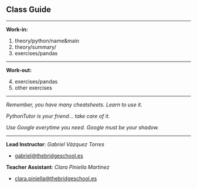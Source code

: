 ## **Class Guide**

---------

**Work-in:**

1. theory/python/name&main
2. theory/summary/
3. exercises/pandas

---------

**Work-out:**

4. exercises/pandas
5. other exercises 

---------

*Remember, you have many cheatsheets. Learn to use it.*

*PythonTutor is your friend... take care of it.*

*Use Google everytime you need. Google must be your shadow.*

---------

**Lead Instructor**: *Gabriel Vázquez Torres*

- gabriel@thebridgeschool.es

**Teacher Assistant**: *Clara Piniella Martinez*

- clara.piniella@thebridgeschool.es